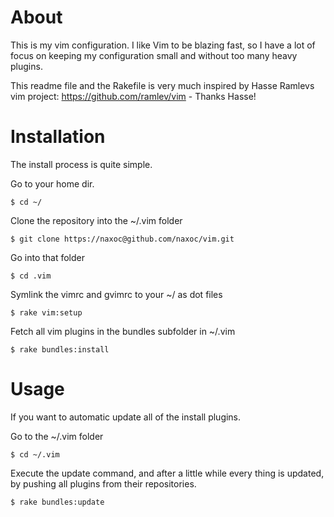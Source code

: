# About
This is my vim configuration. I like Vim to be blazing fast, so I have a lot of focus on keeping my configuration small and without too many heavy plugins.

This readme file and the Rakefile is very much inspired by Hasse Ramlevs vim project: https://github.com/ramlev/vim - Thanks Hasse!

# Installation
The install process is quite simple.

Go to your home dir.

    $ cd ~/

Clone the repository into the ~/.vim folder

    $ git clone https://naxoc@github.com/naxoc/vim.git

Go into that folder

    $ cd .vim

Symlink the vimrc and gvimrc to your ~/ as dot files

    $ rake vim:setup

Fetch all vim plugins in the bundles subfolder in ~/.vim

    $ rake bundles:install

# Usage
If you want to automatic update all of the install plugins.

Go to the ~/.vim folder

    $ cd ~/.vim

Execute the update command, and after a little while every thing is updated, by pushing all plugins from their repositories.

    $ rake bundles:update

